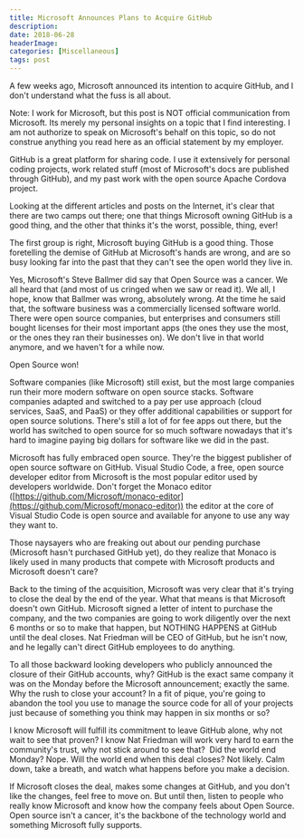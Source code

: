 ```yaml
---
title: Microsoft Announces Plans to Acquire GitHub
description: 
date: 2018-06-28
headerImage: 
categories: [Miscellaneous]
tags: post
---
```


A few weeks ago, Microsoft announced its intention to acquire GitHub, and I don't understand what the fuss is all about.

Note: I work for Microsoft, but this post is NOT official communication from Microsoft. Its merely my personal insights on a topic that I find interesting. I am not authorize to speak on Microsoft's behalf on this topic, so do not construe anything you read here as an official statement by my employer.

GitHub is a great platform for sharing code. I use it extensively for personal coding projects, work related stuff (most of Microsoft's docs are published through GitHub), and my past work with the open source Apache Cordova project.

Looking at the different articles and posts on the Internet, it's clear that there are two camps out there; one that things Microsoft owning GitHub is a good thing, and the other that thinks it's the worst, possible, thing, ever!

The first group is right, Microsoft buying GitHub is a good thing. Those foretelling the demise of GitHub at Microsoft's hands are wrong, and are so busy looking far into the past that they can't see the open world they live in.

Yes, Microsoft's Steve Ballmer did say that Open Source was a cancer. We all heard that (and most of us cringed when we saw or read it). We all, I hope, know that Ballmer was wrong, absolutely wrong. At the time he said that, the software business was a commercially licensed software world. There were open source companies, but enterprises and consumers still bought licenses for their most important apps (the ones they use the most, or the ones they ran their businesses on). We don't live in that world anymore, and we haven't for a while now.

Open Source won!

Software companies (like Microsoft) still exist, but the most large companies run their more modern software on open source stacks. Software companies adapted and switched to a pay per use approach (cloud services, SaaS, and PaaS) or they offer additional capabilities or support for open source solutions. There's still a lot of for fee apps out there, but the world has switched to open source for so much software nowadays that it's hard to imagine paying big dollars for software like we did in the past.

Microsoft has fully embraced open source. They're the biggest publisher of open source software on GitHub. Visual Studio Code, a free, open source developer editor from Microsoft is the most popular editor used by developers worldwide. Don't forget the Monaco editor ([https://github.com/Microsoft/monaco-editor](https://github.com/Microsoft/monaco-editor)) the editor at the core of Visual Studio Code is open source and available for anyone to use any way they want to.

Those naysayers who are freaking out about our pending purchase (Microsoft hasn't purchased GitHub yet), do they realize that Monaco is likely used in many products that compete with Microsoft products and Microsoft doesn't care?

Back to the timing of the acquisition, Microsoft was very clear that it's trying to close the deal by the end of the year. What that means is that Microsoft doesn't own GitHub. Microsoft signed a letter of intent to purchase the company, and the two companies are going to work diligently over the next 6 months or so to make that happen, but NOTHING HAPPENS at GitHub until the deal closes. Nat Friedman will be CEO of GitHub, but he isn't now, and he legally can't direct GitHub employees to do anything.

To all those backward looking developers who publicly announced the closure of their GitHub accounts, why? GitHub is the exact same company it was on the Monday before the Microsoft announcement; exactly the same. Why the rush to close your account? In a fit of pique, you're going to abandon the tool you use to manage the source code for all of your projects just because of something you think may happen in six months or so?

I know Microsoft will fulfill its commitment to leave GitHub alone, why not wait to see that proven? I know Nat Friedman will work very hard to earn the community's trust, why not stick around to see that?  Did the world end Monday? Nope. Will the world end when this deal closes? Not likely. Calm down, take a breath, and watch what happens before you make a decision.

If Microsoft closes the deal, makes some changes at GitHub, and you don't like the changes, feel free to move on. But until then, listen to people who really know Microsoft and know how the company feels about Open Source. Open source isn't a cancer, it's the backbone of the technology world and something Microsoft fully supports.